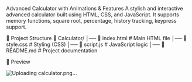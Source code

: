Advanced Calculator with Animations & Features
A stylish and interactive advanced calculator built using HTML, CSS, and JavaScript. 
It supports memory functions, square root, percentage, history tracking, keypress support.

📂 Project Structure
📂 Calculator/
│── 📄 index.html          # Main HTML file
│── 📄 style.css           # Styling (CSS)
│── 📄 script.js           # JavaScript logic
│── 📄 README.md           # Project documentation

📸 Preview


![Uploading calculator.png…]()
